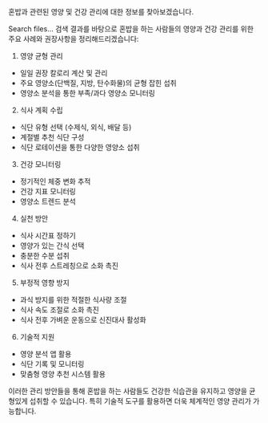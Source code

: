 혼밥과 관련된 영양 및 건강 관리에 대한 정보를 찾아보겠습니다.


Search files...
검색 결과를 바탕으로 혼밥을 하는 사람들의 영양과 건강 관리를 위한 주요 사례와 권장사항을 정리해드리겠습니다:

1. 영양 균형 관리
- 일일 권장 칼로리 계산 및 관리
- 주요 영양소(단백질, 지방, 탄수화물)의 균형 잡힌 섭취
- 영양소 분석을 통한 부족/과다 영양소 모니터링

2. 식사 계획 수립
- 식단 유형 선택 (수제식, 외식, 배달 등)
- 계절별 추천 식단 구성
- 식단 로테이션을 통한 다양한 영양소 섭취

3. 건강 모니터링
- 정기적인 체중 변화 추적
- 건강 지표 모니터링
- 영양소 트렌드 분석

4. 실천 방안
- 식사 시간표 정하기
- 영양가 있는 간식 선택
- 충분한 수분 섭취
- 식사 전후 스트레칭으로 소화 촉진

5. 부정적 영향 방지
- 과식 방지를 위한 적절한 식사량 조절
- 식사 속도 조절로 소화 촉진
- 식사 전후 가벼운 운동으로 신진대사 활성화

6. 기술적 지원
- 영양 분석 앱 활용
- 식단 기록 및 모니터링
- 맞춤형 영양 추천 시스템 활용

이러한 관리 방안들을 통해 혼밥을 하는 사람들도 건강한 식습관을 유지하고 영양을 균형있게 섭취할 수 있습니다. 특히 기술적 도구를 활용하면 더욱 체계적인 영양 관리가 가능합니다.



